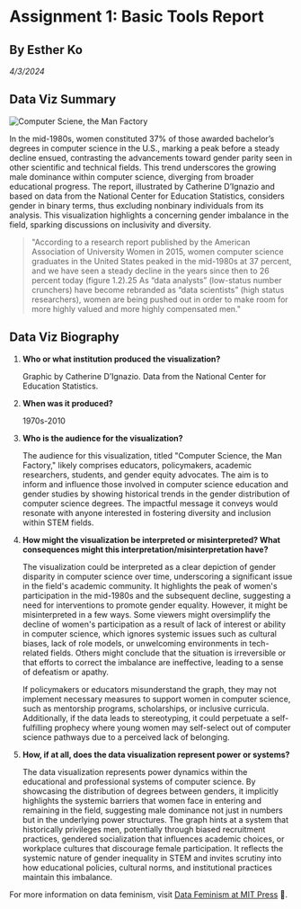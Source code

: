 # Assignment 1: Basic Tools Report

## By Esther Ko

*4/3/2024*

## Data Viz Summary

![Computer Sciene, the Man Factory](C:\Users\Game\Desktop\INFO201\visualization1.png)

In the mid-1980s, women constituted 37% of those awarded bachelor’s degrees in computer science in the U.S., marking a peak before a steady decline ensued, contrasting the advancements toward gender parity seen in other scientific and technical fields. This trend underscores the growing male dominance within computer science, diverging from broader educational progress. The report, illustrated by Catherine D’Ignazio and based on data from the National Center for Education Statistics, considers gender in binary terms, thus excluding nonbinary individuals from its analysis. This visualization highlights a concerning gender imbalance in the field, sparking discussions on inclusivity and diversity.

> "According to a research report published by the American Association of University Women in 2015, women computer science graduates in the United States peaked in the mid-1980s at 37 percent, and we have seen a steady decline in the years since then to 26 percent today (figure 1.2).25 As “data analysts” (low-status number crunchers) have become rebranded as “data scientists” (high status researchers), women are being pushed out in order to make room for more highly valued and more highly compensated men."

## Data Viz Biography

1. **Who or what institution produced the visualization?**

   Graphic by Catherine D’Ignazio. Data from the National Center for Education Statistics.

2. **When was it produced?**

   1970s-2010

3. **Who is the audience for the visualization?**

   The audience for this visualization, titled "Computer Science, the Man Factory," likely comprises educators, policymakers, academic researchers, students, and gender equity advocates. The aim is to inform and influence those involved in computer science education and gender studies by showing historical trends in the gender distribution of computer science degrees. The impactful message it conveys would resonate with anyone interested in fostering diversity and inclusion within STEM fields.

4. **How might the visualization be interpreted or misinterpreted? What consequences might this interpretation/misinterpretation have?**

   The visualization could be interpreted as a clear depiction of gender disparity in computer science over time, underscoring a significant issue in the field's academic community. It highlights the peak of women's participation in the mid-1980s and the subsequent decline, suggesting a need for interventions to promote gender equality. However, it might be misinterpreted in a few ways. Some viewers might oversimplify the decline of women's participation as a result of lack of interest or ability in computer science, which ignores systemic issues such as cultural biases, lack of role models, or unwelcoming environments in tech-related fields. Others might conclude that the situation is irreversible or that efforts to correct the imbalance are ineffective, leading to a sense of defeatism or apathy.

   If policymakers or educators misunderstand the graph, they may not implement necessary measures to support women in computer science, such as mentorship programs, scholarships, or inclusive curricula. Additionally, if the data leads to stereotyping, it could perpetuate a self-fulfilling prophecy where young women may self-select out of computer science pathways due to a perceived lack of belonging.

5. **How, if at all, does the data visualization represent power or systems?**

   The data visualization represents power dynamics within the educational and professional systems of computer science. By showcasing the distribution of degrees between genders, it implicitly highlights the systemic barriers that women face in entering and remaining in the field, suggesting male dominance not just in numbers but in the underlying power structures. The graph hints at a system that historically privileges men, potentially through biased recruitment practices, gendered socialization that influences academic choices, or workplace cultures that discourage female participation. It reflects the systemic nature of gender inequality in STEM and invites scrutiny into how educational policies, cultural norms, and institutional practices maintain this imbalance.

For more information on data feminism, visit [Data Feminism at MIT Press](https://mitpress.mit.edu/books/data-feminism) 📘.
